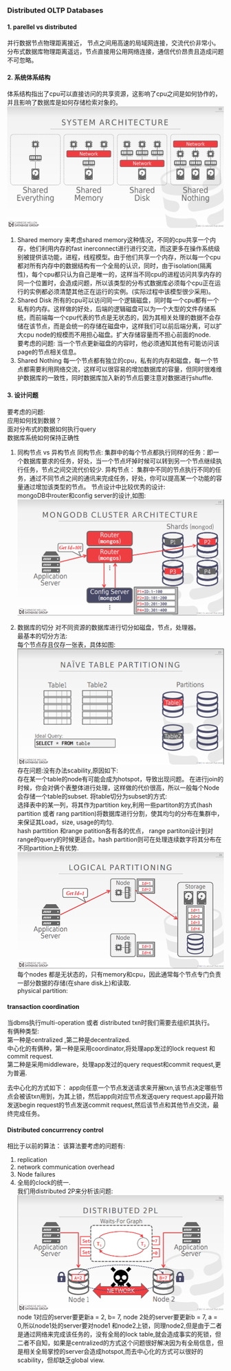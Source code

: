 ### Distributed OLTP Databases
#### 1. parellel vs distributed
并行数据节点物理距离接近， 节点之间用高速的局域网连接，交流代价非常小。<br/>
分布式数据库物理距离遥远，节点直接用公用网络连接，通信代价昂贵且造成问题不可忽略。<br/>
#### 2. 系统体系结构
体系结构指出了cpu可以直接访问的共享资源，这影响了cpu之间是如何协作的，并且影响了数据库是如何存储检索对象的。<br/>
![](https://raw.githubusercontent.com/cookieli/image/master/database/dbms_share_source.png) 
1. Shared memory
来考虑shared memory这种情况，不同的cpu共享一个内存，他们利用内存的fast inerconnect进行进行交流，而这更多在操作系统级别被提供该功能，进程，线程模型。由于他们共享一个内存，所以每一个cpu都对所有内存中的数据结构有一个全局的认识，同时，由于isolation(隔离性)，每个cpu都只认为自己是唯一的，这样当不同cpu的进程访问共享内存的同一个位置时，会造成问题，所以该类型的分布式数据库必须每个cpu正在运行的实例都必须清楚其他正在运行的实例。(实际过程中该模型很少采用)。
2. Shared Disk
所有的cpu可以访问同一个逻辑磁盘，同时每一个cpu都有一个私有的内存。这样做的好处，后端的逻辑磁盘可以为一个大型的文件存储系统，而前端每一个cpu代表的节点是无状态的，因为其相关处理的数据不会存储在该节点，而是会统一的存储在磁盘中，这样我们可以前后端分离，可以扩大cpu node的规模而不用担心磁盘。扩大存储容量而不担心前面的node.<br/>
要考虑的问题: 当一个节点更新磁盘的内容时，他必须通知其他有可能访问该page的节点相关信息。<br/>
3. Shared Nothing
每一个节点都有独立的cpu，私有的内存和磁盘，每一个节点都需要利用网络交流，这样可以很容易的增加数据库的容量，但同时很难维护数据库的一致性，同时数据库加入新的节点后要注意对数据进行shuffle.<br/>
#### 3. 设计问题
要考虑的问题: <br/>
应用如何找到数据？<br/>
面对分布式的数据如何执行query<br/>
数据库系统如何保持正确性<br/>
1. 同构节点 vs 异构节点
同构节点: 集群中的每个节点都执行同样的任务：即一个数据库要求的任务，好处，当一个节点坏掉时候可以转到另一个节点继续执行任务，节点之间交流代价较少.
异构节点： 集群中不同的节点执行不同的任务，通过不同节点之间的通讯来完成任务，好处，你可以提高某一个功能的容量通过增加该类型的节点。
节点设计中比较优秀的设计:<br/>
mongoDB中router和config server的设计,如图:<br/>
![](https://raw.githubusercontent.com/cookieli/image/master/database/mongodb_node.png) 

2. 数据库的切分
对不同资源的数据库进行切分如磁盘，节点，处理器。<br/>
最基本的切分方法:<br/>
每个节点存且仅存一张表，具体如图:<br/>
![](https://raw.githubusercontent.com/cookieli/image/master/database/naive_partition.png) 
存在问题:没有办法scability,原因如下:<br/>
存在某一个table的node有可能会成为hotspot，导致出现问题。
在进行join的时候，你会对俩个表整体进行处理，这样做的代价很高，所以一般每个Node会存储一个table的subset.
将table切分为subset的方式:<br/>
选择表中的某一列，将其作为partition key,利用一些partiton的方式(hash partition 或者 rang partition)将数据库进行分割，使其均匀的分布在集群中，来保证其Load，size, usage的均匀.<br/>
hash parttition 和range patition各有各的优点， range partiton设计到对range的query的时候更适合。hash partition则可在处理连续数字将其分布在不同partition上有优势.<br/>
![](https://raw.githubusercontent.com/cookieli/image/master/database/logical_partition.png) 
每个nodes 都是无状态的，只有memory和cpu，因此通常每个节点专门负责一部分数据的存储(在share disk上)和读取.<br/>
physical partition:<br/>
#### transaction coordination
当dbms执行multi-operation 或者 distributed txn时我们需要去组织其执行。<br/>
有俩种类型:<br/>
第一种是centralized ,第二种是decentralized.<br/>
中心化的有俩种，第一种是采用coordinator,将处理app发过的lock request 和commit request.<br/>
第二种是采用middleware，处理app发过的query request和commit request,更为普遍.<br/>

去中心化的方式如下： app向任意一个节点发送请求来开展txn,该节点决定哪些节点会被该txn用到，为其上锁，然后app向对应节点发送query request.app最开始发送begin request的节点发送commit request,然后该节点和其他节点交流，最终完成任务。<br/>
#### Distributed concurrrency control
相比于以前的算法： 该算法要考虑的问题有:<br/>
1. replication<br/>
2. network communication overhead<br/>
3. Node failures<br/>
4. 全局的clock的统一.<br/>
我们用distributed 2P来分析该问题:<br/>
![](https://raw.githubusercontent.com/cookieli/image/master/database/distributed_2PL.png) 
node 1对应的server要更新a = 2, b= 7, node 2处的server要更新b = 7, a = 0,所以node1处的server要对node1 和node2上锁，同理node2,但是由于二者是通过网络来完成该任务的，没有全局的lock table,就会造成事实的死锁，但二者不自知，如果是centralized的方式这个问题很好解决因为有全局信息，但是相关全局掌控的server会造成hotspot,而去中心化的方式可以很好的scability，但却缺乏global view.<br/>


